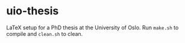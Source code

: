 uio-thesis
==========

LaTeX setup for a PhD thesis at the University of Oslo. Run `make.sh`
to compile and `clean.sh` to clean.

